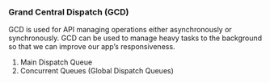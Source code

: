 ### Grand Central Dispatch (GCD)
 GCD is used for API managing operations either asynchronously or synchronously. GCD can be used to manage heavy tasks to the background so that we can improve our app’s responsiveness.
 
1. Main Dispatch Queue
2. Concurrent Queues (Global Dispatch Queues)
